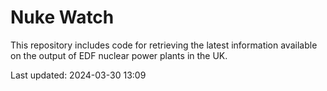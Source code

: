 # Nuke Watch

This repository includes code for retrieving the latest information available on the output of EDF nuclear power plants in the UK.

Last updated: 2024-03-30 13:09